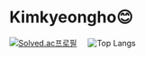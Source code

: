 # Kimkyeongho😊




[![Solved.ac프로필](http://mazassumnida.wtf/api/v2/generate_badge?boj=sgn07124)](https://solved.ac/sgn07124) &nbsp;&nbsp;&nbsp;
![Top Langs](https://github-readme-stats.vercel.app/api/top-langs/?username=sgn07124&layout=compact&theme=dracula)

